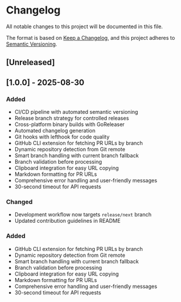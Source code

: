 # Changelog

All notable changes to this project will be documented in this file.

The format is based on [Keep a Changelog](https://keepachangelog.com/en/1.0.0/),
and this project adheres to [Semantic Versioning](https://semver.org/spec/v2.0.0.html).

## [Unreleased]

## [1.0.0] - 2025-08-30

### Added
- CI/CD pipeline with automated semantic versioning
- Release branch strategy for controlled releases
- Cross-platform binary builds with GoReleaser
- Automated changelog generation
- Git hooks with lefthook for code quality
- GitHub CLI extension for fetching PR URLs by branch
- Dynamic repository detection from Git remote
- Smart branch handling with current branch fallback
- Branch validation before processing
- Clipboard integration for easy URL copying
- Markdown formatting for PR URLs
- Comprehensive error handling and user-friendly messages
- 30-second timeout for API requests

### Changed
- Development workflow now targets `release/next` branch
- Updated contribution guidelines in README

### Added
- GitHub CLI extension for fetching PR URLs by branch
- Dynamic repository detection from Git remote
- Smart branch handling with current branch fallback
- Branch validation before processing
- Clipboard integration for easy URL copying
- Markdown formatting for PR URLs
- Comprehensive error handling and user-friendly messages
- 30-second timeout for API requests